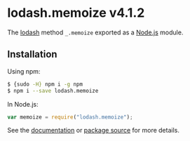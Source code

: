 # lodash.memoize v4.1.2

The [lodash](https://lodash.com/) method `_.memoize` exported as a [Node.js](https://nodejs.org/) module.

## Installation

Using npm:

```bash
$ {sudo -H} npm i -g npm
$ npm i --save lodash.memoize
```

In Node.js:

```js
var memoize = require("lodash.memoize");
```

See the [documentation](https://lodash.com/docs#memoize) or [package source](https://github.com/lodash/lodash/blob/4.1.2-npm-packages/lodash.memoize) for more details.
